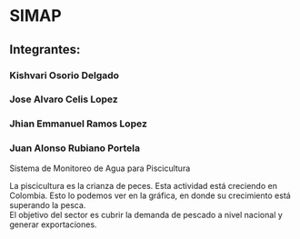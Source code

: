 # SIMAP
## Integrantes:
### Kishvari Osorio Delgado
### Jose Alvaro Celis Lopez
### Jhian Emmanuel Ramos Lopez
### Juan Alonso Rubiano Portela
Sistema de Monitoreo de Agua para Piscicultura



La piscicultura es la crianza de peces.  Esta  actividad  está creciendo en Colombia. 
Esto  lo podemos ver   en la gráfica, en donde  su crecimiento  está superando la pesca.  
El objetivo  del sector es cubrir  la demanda  de   pescado  a nivel nacional y generar exportaciones.


